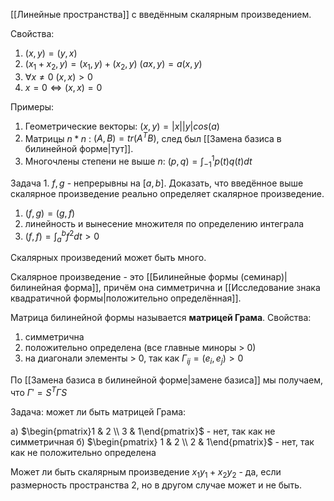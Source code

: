 [[Линейные пространства]] с введённым скалярным произведением.

Свойства:
1) $(x, y) = (y, x)$
2) $(x_{1} + x_{2}, y) = (x_{1}, y) + (x_{2}, y)$
   $(ax, y) = a(x, y)$
3) $\forall x \ne 0$ $(x, x) > 0$
4) $x = 0 \iff (x, x) = 0$

Примеры:
1) Геометрические векторы: 
   $(x, y) = |x||y|cos(a)$
2) Матрицы $n*n$ : 
   $(A, B) = tr(A^{T}B)$, след был [[Замена базиса в билинейной форме|тут]].
3) Многочлены степени не выше $n$: 
   $(p, q) = \int_{-1}^{1}p(t)q(t)dt$

Задача 1. $f, g$ - непрерывны на $[a, b]$. Доказать, что введённое выше скалярное произведение реально определяет скалярное произведение.
1) $(f, g) = (g, f)$
2) линейность и вынесение множителя по определению интеграла
3) $(f, f) = \int_{a}^{b}f^{2}dt > 0$

Скалярных произведений может быть много.

Скалярное произведение - это [[Билинейные формы (семинар)|билинейная форма]], причём она симметрична и [[Исследование знака квадратичной формы|положительно определённая]].

Матрица билинейной формы называется **матрицей Грама**.
Свойства:
1) симметрична
2) положительно определена (все главные миноры > 0)
3) на диагонали элементы > 0, так как $\Gamma_{ij} = (e_{i}, e_{j}) > 0$

По [[Замена базиса в билинейной форме|замене базиса]] мы получаем, что $\Gamma' = S^{T}\Gamma S$

Задача: может ли быть матрицей Грама:

а) $\begin{pmatrix}1 & 2  \\ 3 & 1\end{pmatrix}$ - нет, так как не симметричная
б) $\begin{pmatrix} 1 & 2 \\ 2 & 1\end{pmatrix}$ - нет, так как не положительно определена

Может ли быть скалярным произведение $x_{1}y_{1} + x_{2}y_{2}$ - да, если размерность пространства 2, но в другом случае может и не быть.

